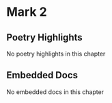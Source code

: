 # Mark 2

## Poetry Highlights

No poetry highlights in this chapter

## Embedded Docs

No embedded docs in this chapter


